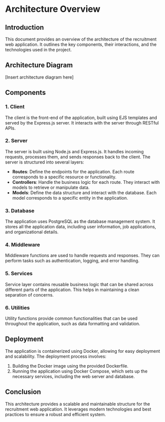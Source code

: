# Architecture Overview

## Introduction
This document provides an overview of the architecture of the recruitment web application. It outlines the key components, their interactions, and the technologies used in the project.

## Architecture Diagram
[Insert architecture diagram here]

## Components

### 1. Client
The client is the front-end of the application, built using EJS templates and served by the Express.js server. It interacts with the server through RESTful APIs.

### 2. Server
The server is built using Node.js and Express.js. It handles incoming requests, processes them, and sends responses back to the client. The server is structured into several layers:

- **Routes**: Define the endpoints for the application. Each route corresponds to a specific resource or functionality.
- **Controllers**: Handle the business logic for each route. They interact with models to retrieve or manipulate data.
- **Models**: Define the data structure and interact with the database. Each model corresponds to a specific entity in the application.

### 3. Database
The application uses PostgreSQL as the database management system. It stores all the application data, including user information, job applications, and organizational details.

### 4. Middleware
Middleware functions are used to handle requests and responses. They can perform tasks such as authentication, logging, and error handling.

### 5. Services
Service layer contains reusable business logic that can be shared across different parts of the application. This helps in maintaining a clean separation of concerns.

### 6. Utilities
Utility functions provide common functionalities that can be used throughout the application, such as data formatting and validation.

## Deployment
The application is containerized using Docker, allowing for easy deployment and scalability. The deployment process involves:

1. Building the Docker image using the provided Dockerfile.
2. Running the application using Docker Compose, which sets up the necessary services, including the web server and database.

## Conclusion
This architecture provides a scalable and maintainable structure for the recruitment web application. It leverages modern technologies and best practices to ensure a robust and efficient system.